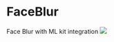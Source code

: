 # FaceBlur

Face Blur with ML kit integration
<image src="https://github.com/rajputmukesh748/FaceBlur/blob/main/images/FaceBlurImage.png" />
